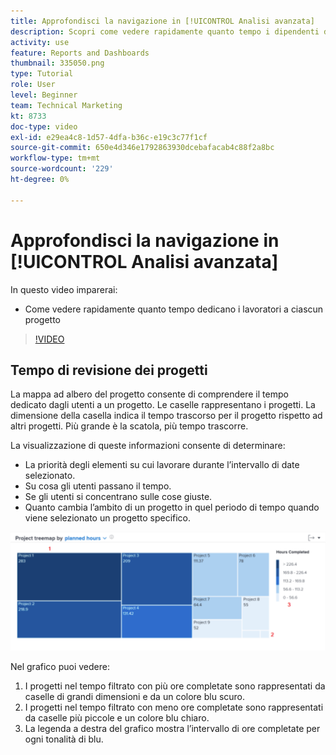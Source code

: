 ```yaml
---
title: Approfondisci la navigazione in [!UICONTROL Analisi avanzata]
description: Scopri come vedere rapidamente quanto tempo i dipendenti dedicano a ciascun progetto in Workfront.
activity: use
feature: Reports and Dashboards
thumbnail: 335050.png
type: Tutorial
role: User
level: Beginner
team: Technical Marketing
kt: 8733
doc-type: video
exl-id: e29ea4c8-1d57-4dfa-b36c-e19c3c77f1cf
source-git-commit: 650e4d346e1792863930dcebafacab4c88f2a8bc
workflow-type: tm+mt
source-wordcount: '229'
ht-degree: 0%

---
```


# Approfondisci la navigazione in [!UICONTROL Analisi avanzata]

In questo video imparerai:

* Come vedere rapidamente quanto tempo dedicano i lavoratori a ciascun progetto

>[!VIDEO](https://video.tv.adobe.com/v/335050/?quality=12&learn=on)

## Tempo di revisione dei progetti

La mappa ad albero del progetto consente di comprendere il tempo dedicato dagli utenti a un progetto. Le caselle rappresentano i progetti. La dimensione della casella indica il tempo trascorso per il progetto rispetto ad altri progetti. Più grande è la scatola, più tempo trascorre.

La visualizzazione di queste informazioni consente di determinare:

* La priorità degli elementi su cui lavorare durante l’intervallo di date selezionato.
* Su cosa gli utenti passano il tempo.
* Se gli utenti si concentrano sulle cose giuste.
* Quanto cambia l’ambito di un progetto in quel periodo di tempo quando viene selezionato un progetto specifico.

![Immagine che mostra una mappa ad albero del progetto con numeri sulle aree descritte nei punti elenco seguenti](assets/section-2-7.png)

Nel grafico puoi vedere:

1. I progetti nel tempo filtrato con più ore completate sono rappresentati da caselle di grandi dimensioni e da un colore blu scuro.
1. I progetti nel tempo filtrato con meno ore completate sono rappresentati da caselle più piccole e un colore blu chiaro.
1. La legenda a destra del grafico mostra l’intervallo di ore completate per ogni tonalità di blu.
